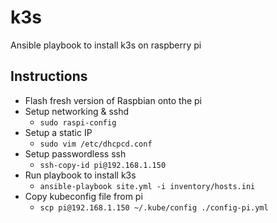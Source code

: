 # k3s
Ansible playbook to install k3s on raspberry pi

## Instructions
- Flash fresh version of Raspbian onto the pi
- Setup networking & sshd
  - `sudo raspi-config`
- Setup a static IP
  - `sudo vim /etc/dhcpcd.conf`
- Setup passwordless ssh
  - `ssh-copy-id pi@192.168.1.150`
- Run playbook to install k3s
  - `ansible-playbook site.yml -i inventory/hosts.ini`
- Copy kubeconfig file from pi
  - `scp pi@192.168.1.150 ~/.kube/config ./config-pi.yml`

